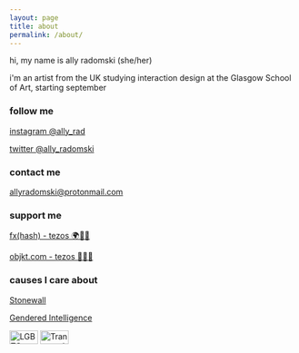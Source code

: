```yaml
---
layout: page
title: about
permalink: /about/
---
```


hi, my name is ally radomski (she/her)

i'm an artist from the UK studying interaction design at the Glasgow School of Art, starting september

### follow me

[instagram @ally_rad](https://www.instagram.com/ally_rad)

[twitter @ally_radomski](https://twitter.com/ally_radomski)

### contact me

[allyradomski@protonmail.com](mailto:allyradomski@protonmail.com)

### support me

[fx(hash) - tezos 🌍🌱💚](https://www.fxhash.xyz/u/Ally)

[objkt.com - tezos 🌿🌴💚](https://objkt.com/profile/tz1bJwj5KBMc3UFk3ijykA9c1sGDmw4FEy24/activity)

### causes I care about

[Stonewall](https://www.stonewall.org.uk)

[Gendered Intelligence](https://genderedintelligence.co.uk/)

<img src="{{ site.baseurl }}/images/pride.png" alt="LGBTQ+ Pride Flag" width="50vh" height="24px"/>
<img src="{{ site.baseurl }}/images/trans.png" alt="Transgender Pride Flag" width="50vh" height="24px"/>
